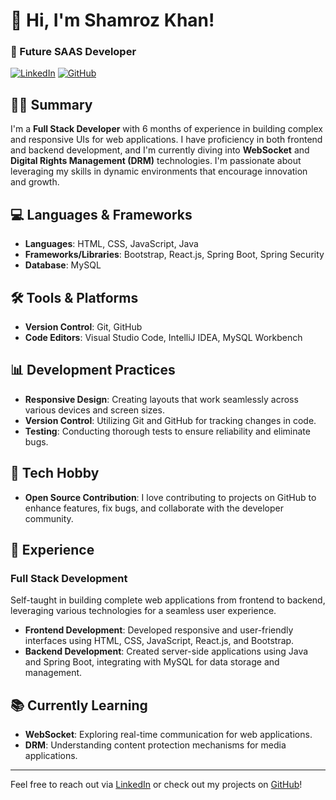 # 👋 Hi, I'm Shamroz Khan!
### 🔮 Future SAAS Developer

[![LinkedIn](https://img.shields.io/badge/LinkedIn-Profile-blue?style=flat-square&logo=linkedin)](https://linkedin.com/in/shamrozkhan-developer)
[![GitHub](https://img.shields.io/badge/GitHub-Profile-black?style=flat-square&logo=github)](https://github.com/youngs01)

## 👨‍💻 Summary
I'm a **Full Stack Developer** with 6 months of experience in building complex and responsive UIs for web applications. I have proficiency in both frontend and backend development, and I'm currently diving into **WebSocket** and **Digital Rights Management (DRM)** technologies. I'm passionate about leveraging my skills in dynamic environments that encourage innovation and growth.

## 💻 Languages & Frameworks
- **Languages**: HTML, CSS, JavaScript, Java
- **Frameworks/Libraries**: Bootstrap, React.js, Spring Boot, Spring Security
- **Database**: MySQL

## 🛠️ Tools & Platforms
- **Version Control**: Git, GitHub
- **Code Editors**: Visual Studio Code, IntelliJ IDEA, MySQL Workbench

## 📊 Development Practices
- **Responsive Design**: Creating layouts that work seamlessly across various devices and screen sizes.
- **Version Control**: Utilizing Git and GitHub for tracking changes in code.
- **Testing**: Conducting thorough tests to ensure reliability and eliminate bugs.

## 🌱 Tech Hobby
- **Open Source Contribution**: I love contributing to projects on GitHub to enhance features, fix bugs, and collaborate with the developer community.

## 🚀 Experience
### Full Stack Development
Self-taught in building complete web applications from frontend to backend, leveraging various technologies for a seamless user experience.

- **Frontend Development**: Developed responsive and user-friendly interfaces using HTML, CSS, JavaScript, React.js, and Bootstrap.
- **Backend Development**: Created server-side applications using Java and Spring Boot, integrating with MySQL for data storage and management.

## 📚 Currently Learning
- **WebSocket**: Exploring real-time communication for web applications.
- **DRM**: Understanding content protection mechanisms for media applications.

---

Feel free to reach out via [LinkedIn](https://linkedin.com/in/shamrozkhan-developer) or check out my projects on [GitHub](https://github.com/youngs01)!

